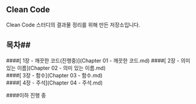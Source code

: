 ## Clean Code ##
Clean Code 스터디의 결과물 정리를 위해 만든 저장소입니다. 

## 목차##
####[ 1장 - 깨끗한 코드(진행중)](Chapter 01 - 깨끗한 코드.md)
####[ 2장 - 의미 있는 이름](Chapter 02 - 의미 있는 이름.md)  
####[ 3장 - 함수](Chapter 03 - 함수.md)  
####[ 4장 - 주석](Chapter 04 - 주석.md)  

####이하 진행 중
